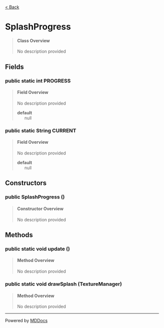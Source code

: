 [< Back](../README.md)
# SplashProgress #
>#### Class Overview ####
>No description provided
## Fields ##
### public static int PROGRESS ###
>#### Field Overview ####
>No description provided
>
>**default**<br />
>&nbsp;&nbsp;&nbsp;&nbsp;&nbsp;&nbsp;null
>
### public static String CURRENT ###
>#### Field Overview ####
>No description provided
>
>**default**<br />
>&nbsp;&nbsp;&nbsp;&nbsp;&nbsp;&nbsp;null
>
## Constructors ##
### public SplashProgress () ###
>#### Constructor Overview ####
>No description provided
>
## Methods ##
### public static void update () ###
>#### Method Overview ####
>No description provided
>
### public static void drawSplash (TextureManager) ###
>#### Method Overview ####
>No description provided
>

---
Powered by [MDDocs](https://github.com/VRCube/MDDocs)